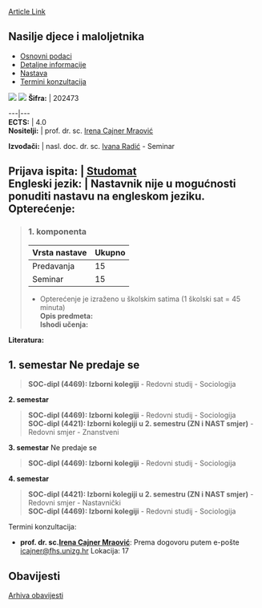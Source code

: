 [Article Link](https://www.fhs.hr/predmet/ndm_a)

## Nasilje djece i maloljetnika
  * [Osnovni podaci](https://www.fhs.hr/predmet/ndm_a#v1id-523786_596088_1_0 "Osnovni podaci")
  * [Detaljne informacije](https://www.fhs.hr/predmet/ndm_a#v1id-523786_596088_1_1 "Detaljne informacije")
  * [Nastava](https://www.fhs.hr/predmet/ndm_a#v1id-523786_596088_1_2 "Nastava")
  * [Termini konzultacija](https://www.fhs.hr/predmet/ndm_a#v1id-523786_596088_1_3 "Termini konzultacija")


[![](https://www.fhs.hr/img/flags/gif/hr.gif)](https://www.fhs.hr/predmet/ndm_a) [![](https://www.fhs.hr/img/flags/gif/gb.gif)](https://www.fhs.hr/en/course/tvocam_a)
**Šifra:** |  202473  
  
---|---  
**ECTS:** |  4.0   
**Nositelji:** |  prof. dr. sc. [Irena Cajner Mraović](https://www.fhs.hr/djelatnik/irena.cajner_mraovic)   
  
**Izvođači:** |  nasl. doc. dr. sc. [Ivana Radić](https://www.fhs.hr/djelatnik/ivana.radic) - Seminar  
  
**Prijava ispita:** |  [Studomat](http://www.isvu.hr/studomat)  
**Engleski jezik:** |  Nastavnik nije u mogućnosti ponuditi nastavu na engleskom jeziku.   
**Opterećenje:**  
---  
> ### 1. komponenta
> | Vrsta nastave | Ukupno  
> ---|---  
> Predavanja | 15  
> Seminar | 15  
> * Opterećenje je izraženo u školskim satima (1 školski sat = 45 minuta)   
**Opis predmeta:**  
> **Ishodi učenja:**  

  
**Literatura:**  

  
**1. semestar** Ne predaje se  
---  
> **SOC-dipl (4469): Izborni kolegiji** - Redovni studij - Sociologija  
>   
  
**2. semestar**  
> **SOC-dipl (4469): Izborni kolegiji** - Redovni studij - Sociologija  
>  **SOC-dipl (4421): Izborni kolegiji u 2. semestru (ZN i NAST smjer)** - Redovni smjer - Znanstveni  
>   
  
**3. semestar** Ne predaje se  
> **SOC-dipl (4469): Izborni kolegiji** - Redovni studij - Sociologija  
>   
  
**4. semestar**  
> **SOC-dipl (4421): Izborni kolegiji u 2. semestru (ZN i NAST smjer)** - Redovni smjer - Nastavnički  
>  **SOC-dipl (4469): Izborni kolegiji** - Redovni studij - Sociologija  
>   
Termini konzultacija: 
  * **prof. dr. sc.[Irena Cajner Mraović](https://www.fhs.hr/djelatnik/irena.cajner_mraovic)**: 
Prema dogovoru putem e-pošte icajner@fhs.unizg.hr 
Lokacija: 17 


## Obavijesti
[Arhiva obavijesti](https://www.fhs.hr/predmet/ndm_a?@=218f2#news_116661 "Arhiva obavijesti")
